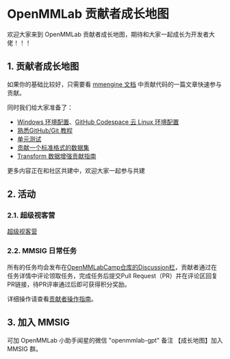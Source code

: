 # OpenMMLab 贡献者成长地图

欢迎大家来到 OpenMMLab 贡献者成长地图，期待和大家一起成长为开发者大佬！！！

## 1. 贡献者成长地图

如果你的基础比较好，只需要看 [mmengine 文档](https://mmengine.readthedocs.io/zh\_CN/latest/notes/contributing.html) 中贡献代码的一篇文章快速参与贡献。

同时我们给大家准备了：

* [Windows 环境配置](general/env/win11.md)、[GitHub Codespace 云 Linux 环境配置](general/env/github.md)&#x20;
* [熟悉GitHub/Git 教程](general/git.md)
* [单元测试](general/unitest.md)
* [贡献一个标准格式的数据集](mm/mmsegmentation/standdata.md)
* [Transform 数据增强贡献指南](mm/mmcv/transform.md)

更多内容正在和社区共建中，欢迎大家一起参与共建

## 2. 活动

### 2.1. 超级视客营

[超级视客营](https://openmmlab.com/activity/codecamp)

### 2.2. MMSIG 日常任务

所有的任务均会发布在[OpenMMLabCamp仓库的Discussion栏](https://github.com/open-mmlab/OpenMMLabCamp/discussions)，贡献者通过在任务详情中评论领取任务，完成任务后提交Pull Request（PR）并在评论区回复PR链接，待PR评审通过后即可获得积分奖励。

详细操作请查看[贡献者操作指南](activity/taskdoc.md)。

## 3. 加入 MMSIG

可加 OpenMMLab 小助手闻星的微信 "openmmlab-gpt" 备注 【成长地图】加入 MMSIG 群。
